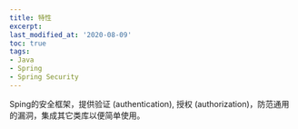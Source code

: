 ```yaml
---
title: 特性
excerpt: 
last_modified_at: '2020-08-09'
toc: true
tags:
- Java
- Spring
- Spring Security
---
```


Sping的安全框架，提供验证 (authentication), 授权 (authorization)，防范通用的漏洞，集成其它类库以便简单使用。

